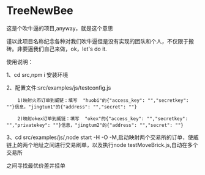 # TreeNewBee
这是个吹牛逼的项目,anyway，就是这个意思

谨以此项目名称纪念各种对我们吹牛逼但是没有实现的团队和个人，不仅限于搬砖。非要逼我们自己来做，ok，let's do it.

使用说明：

1、cd src,npm i 安装环境

2、配置文件:src/examples/js/testconfig.js

        1)映射火币订单到威链：填写  "huobi"的{"access_key": "","secretkey": ""}信息，"jingtum1"的{"address": "","secret": ""}

        2)映射okex订单到威链：填写  "okex"的{"access_key": "","secretkey": "","privatekey": ""}信息，"jingtum2"的{"address": "","secret": ""}

3、cd src/examples/js/,node start -H -O -M,启动映射两个交易所的订单，使威链上的两个地址之间进行交易刷单，以及执行node testMoveBrick.js,自动在多个交易所

之间寻找最优价差并挂单


